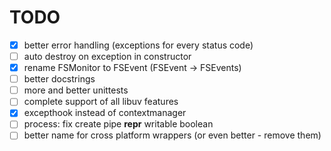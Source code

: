 # TODO

- [x] better error handling (exceptions for every status code)
- [ ] auto destroy on exception in constructor
- [x] rename FSMonitor to FSEvent (FSEvent → FSEvents)
- [ ] better docstrings
- [ ] more and better unittests
- [ ] complete support of all libuv features
- [x] excepthook instead of contextmanager
- [ ] process: fix create pipe __repr__ writable boolean
- [ ] better name for cross platform wrappers (or even better - remove them)